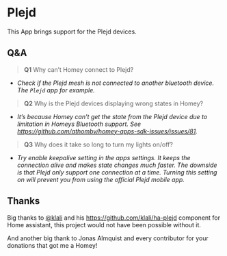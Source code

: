 # Plejd

This App brings support for the Plejd devices.

## Q&amp;A

> **Q1**  Why can’t Homey connect to Plejd?

* _Check if the Plejd mesh is not connected to another bluetooth device. The  `Plejd`  app for example._

> **Q2**  Why is the Plejd devices displaying wrong states in Homey?

* _It’s because Homey can’t get the state from the Plejd device due to limitation in Homeys Bluetooth support. See https://github.com/athombv/homey-apps-sdk-issues/issues/81._

> **Q3** Why does it take so long to turn my lights on/off?

* _Try enable keepalive setting in the apps settings. It keeps the connection alive and makes state changes much faster. The downside is that Plejd only support one connection at a time. Turning this setting on will prevent you from using the official Plejd mobile app._

## Thanks
Big thanks to [@klali](https://github.com/klali) and his https://github.com/klali/ha-plejd component for Home assistant, this project would not have been possible without it.

And another big thank to Jonas Almquist and every contributor for your donations that got me a Homey!

